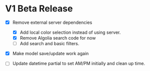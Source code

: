 # V1 Beta Release

- [x] Remove external server dependencies
  - [x] Add local color selection instead of using server.
  - [x] Remove Algolia search code for now
  - [ ] Add search and basic filters.

- [x] Make model save/update work again

- [ ] Update datetime partial to set AM/PM initially and clean up time.

